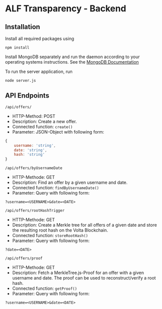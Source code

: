 # ALF Transparency - Backend
## Installation
Install all required packages using
```
npm install
```

Install MongoDB separately and run the daemon according to your operating systems instructions. See the [MongoDB Documentation](https://docs.mongodb.com/manual/administration/install-community/)

To run the server application, run
```
node server.js
```
## API Endpoints
`/api/offers/`
- HTTP-Method: POST
- Description: Create a new offer.
- Connected function: `create()`
- Parameter: JSON-Object with following form:
```javascript
{
    username: 'string',
    date: 'string',
    hash: 'string'
}
```

`/api/offers/byUsernameDate`
- HTTP-Methode: GET
- Description: Find an offer by a given username and date.
- Connected function: `findByUsernameDate()`
- Parameter: Query with following form:
```
?username=<USERNAME>&date=<DATE>
```

`/api/offers/rootHashTrigger`
- HTTP-Methode: GET
- Description: Create a Merkle tree for all offers of a given date and store the resulting root hash on the Volta Blockchain.
- Connected function: `storeRootHash()`
- Parameter: Query with following form:
```
?date=<DATE>
```

`/api/offers/proof`
- HTTP-Methode: GET
- Description: Fetch a MerkleTree.js-Proof for an offer with a given username and date. The proof can be used to reconstruct/verify a root hash.
- Connected function: `getProof()`
- Parameter: Query with following form:
```
?username=<USERNAME>&date=<DATE>
```
